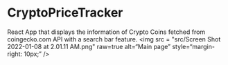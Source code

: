 # CryptoPriceTracker
React App that displays the information of Crypto Coins fetched from coingecko.com API with a search bar feature.
<img src = "src/Screen Shot 2022-01-08 at 2.01.11 AM.png"
 raw=true
alt=“Main page”
style=“margin-right: 10px;”
/>
